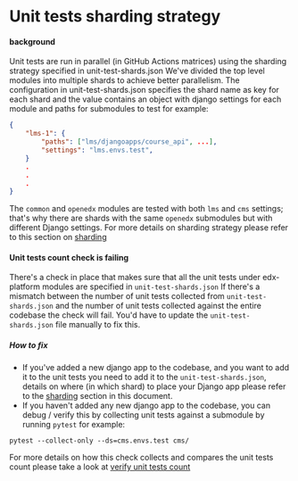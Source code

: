 # Unit tests sharding strategy

#### background
Unit tests are run in parallel (in GitHub Actions matrices) using the sharding strategy specified in unit-test-shards.json
We've divided the top level modules into multiple shards to achieve better parallelism.
The configuration in unit-test-shards.json specifies the shard name as key for each shard and the value contains an object
with django settings for each module and paths for submodules to test for example:
```json
{
    "lms-1": {
        "paths": ["lms/djangoapps/course_api", ...],
        "settings": "lms.envs.test",
    }
    .
    .
    .
}
```
The `common` and `openedx` modules are tested with both `lms` and `cms` settings; that's why there are shards with the same `openedx`
submodules but with different Django settings.
For more details on sharding strategy please refer to this section on [sharding](https://openedx.atlassian.net/wiki/spaces/PLAT/pages/3869376544/edx-platform+unit+tests+migration+from+Jenkins+to+Github+Actions#Motivation-for-sharding-manually)

#### Unit tests count check is failing
There's a check in place that makes sure that all the unit tests under edx-platform modules are specified in `unit-test-shards.json`
If there's a mismatch between the number of unit tests collected from `unit-test-shards.json` and the number of unit tests collected
against the entire codebase the check will fail.
You'd have to update the `unit-test-shards.json` file manually to fix this.

##### How to fix
- If you've added a new django app to the codebase, and you want to add it to the unit tests you need to add it to the `unit-test-shards.json`, details on where (in which shard) to place your Django app please refer to the [sharding](https://openedx.atlassian.net/wiki/spaces/PLAT/pages/3869376544/edx-platform+unit+tests+migration+from+Jenkins+to+Github+Actions#Where-should-I-place-my-new-Django-app%3A) section in this document.
- If you haven't added any new django app to the codebase, you can debug / verify this by collecting unit tests against a submodule by running `pytest` for example:
```
pytest --collect-only --ds=cms.envs.test cms/
```
For more details on how this check collects and compares the unit tests count please take a look at [verify unit tests count](../.github/workflows/unit-tests.yml)
